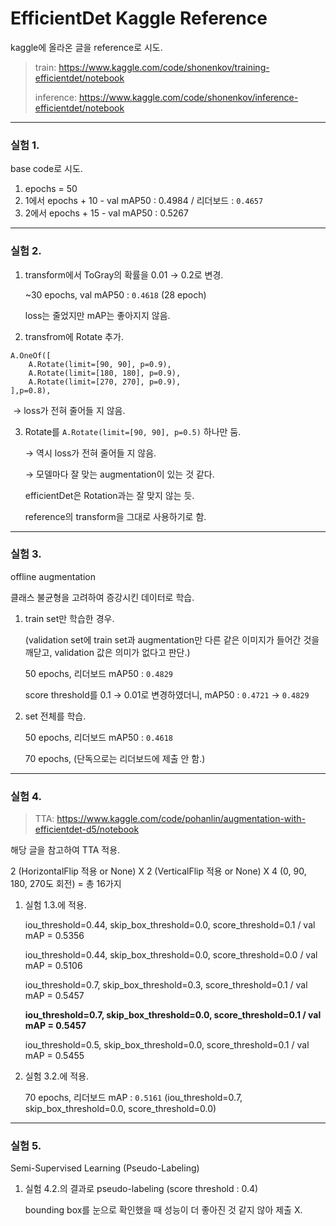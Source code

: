 # EfficientDet Kaggle Reference 

kaggle에 올라온 글을 reference로 시도.

> train: https://www.kaggle.com/code/shonenkov/training-efficientdet/notebook
>
> inference: https://www.kaggle.com/code/shonenkov/inference-efficientdet/notebook



---



### 실험 1.

base code로 시도.

1. epochs = 50
2. 1에서 epochs + 10 - val mAP50 : 0.4984 / 리더보드 : `0.4657`
3. 2에서 epochs + 15 - val mAP50 : 0.5267 



---



### 실험 2.

1. transform에서 ToGray의 확률을 0.01 → 0.2로 변경.

   ~30 epochs, val mAP50 : `0.4618` (28 epoch)

   loss는 줄었지만 mAP는 좋아지지 않음.




2. transfrom에 Rotate 추가.

```
A.OneOf([
    A.Rotate(limit=[90, 90], p=0.9),
    A.Rotate(limit=[180, 180], p=0.9),
    A.Rotate(limit=[270, 270], p=0.9),
],p=0.8),
```

​		→ loss가 전혀 줄어들 지 않음.




3. Rotate를 `A.Rotate(limit=[90, 90], p=0.5)` 하나만 둠.

   → 역시 loss가 전혀 줄어들 지 않음.

   → 모델마다 잘 맞는 augmentation이 있는 것 같다.

   

   efficientDet은 Rotation과는 잘 맞지 않는 듯.

   reference의 transform을 그대로 사용하기로 함.



---



### 실험 3.

offline augmentation

클래스 불균형을 고려하여 증강시킨 데이터로 학습.




1. train set만 학습한 경우.

   (validation set에 train set과 augmentation만 다른 같은 이미지가 들어간 것을 깨닫고, validation 값은 의미가 없다고 판단.)

   50 epochs, 리더보드 mAP50 : `0.4829`

   score threshold를 0.1 → 0.01로 변경하였더니, mAP50 : `0.4721` → `0.4829`




2. set 전체를 학습.

   50 epochs, 리더보드 mAP50 : `0.4618`

   70 epochs, (단독으로는 리더보드에 제출 안 함.)



----



### 실험 4.

> TTA: https://www.kaggle.com/code/pohanlin/augmentation-with-efficientdet-d5/notebook

해당 글을 참고하여 TTA 적용.

2 (HorizontalFlip 적용 or None) X 2 (VerticalFlip 적용 or None) X 4 (0, 90, 180, 270도 회전)
= 총 16가지


1. 실험 1.3.에 적용.

   iou_threshold=0.44, skip_box_threshold=0.0, score_threshold=0.1 / val mAP = 0.5356

   iou_threshold=0.44, skip_box_threshold=0.0, score_threshold=0.0 / val mAP = 0.5106

   iou_threshold=0.7, skip_box_threshold=0.3, score_threshold=0.1 / val mAP = 0.5457

   **iou_threshold=0.7, skip_box_threshold=0.0, score_threshold=0.1 / val mAP = 0.5457**

   iou_threshold=0.5, skip_box_threshold=0.0, score_threshold=0.1 / val mAP = 0.5455


2. 실험 3.2.에 적용.

   70 epochs, 리더보드 mAP : `0.5161` (iou_threshold=0.7, skip_box_threshold=0.0, score_threshold=0.0)



---



### 실험 5.

Semi-Supervised Learning (Pseudo-Labeling)


1. 실험 4.2.의 결과로 pseudo-labeling (score threshold : 0.4)

   bounding box를 눈으로 확인했을 때 성능이 더 좋아진 것 같지 않아 제출 X.
